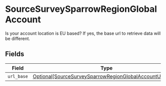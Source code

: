 # SourceSurveySparrowRegionGlobalAccount

Is your account location is EU based? If yes, the base url to retrieve data will be different.


## Fields

| Field                                                                                                                           | Type                                                                                                                            | Required                                                                                                                        | Description                                                                                                                     |
| ------------------------------------------------------------------------------------------------------------------------------- | ------------------------------------------------------------------------------------------------------------------------------- | ------------------------------------------------------------------------------------------------------------------------------- | ------------------------------------------------------------------------------------------------------------------------------- |
| `url_base`                                                                                                                      | [Optional[SourceSurveySparrowRegionGlobalAccountURLBase]](../../models/shared/sourcesurveysparrowregionglobalaccounturlbase.md) | :heavy_minus_sign:                                                                                                              | N/A                                                                                                                             |